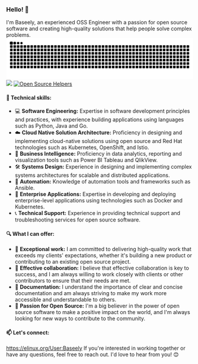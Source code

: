 ### Hello! 👋

I'm Baseely, an experienced OSS Engineer with a passion for open source software and creating high-quality solutions that help people solve complex problems. 
![snake_svg](https://github.com/baseely/baseely/blob/output/github-contribution-grid-snake.svg)
[![](https://visitcount.itsvg.in/api?id=baseely&icon=0&color=0)](https://visitcount.itsvg.in) [![Open Source Helpers](https://www.codetriage.com/python/cpython/badges/users.svg)](https://www.codetriage.com/python/cpython)

#### 🚀 Technical skills:
- 💻 **Software Engineering:** Expertise in software development principles and practices, with experience building applications using languages such as Python, Java and Go.
- ☁️ **Cloud Native Solution Architecture:** Proficiency in designing and implementing cloud-native solutions using open source and Red Hat technologies such as Kubernetes, OpenShift, and Istio.
- 💾 **Business Intelligence:** Proficiency in data analytics, reporting and visualization tools such as Power BI Tableau and QlikView.
- 🛠️ **Systems Design:** Experience in designing and implementing complex systems architectures for scalable and distributed applications.
- 🤖 **Automation:** Knowledge of automation tools and frameworks such as Ansible.
- 🏢 **Enterprise Applications:** Expertise in developing and deploying enterprise-level applications using technologies such as Docker and Kubernetes.
- 📞 **Technical Support:** Experience in providing technical support and troubleshooting services for open source software.


#### 🔍 What I can offer:

- 🔧 **Exceptional work:** I am committed to delivering high-quality work that exceeds my clients' expectations, whether it's building a new product or contributing to an existing open source project.
- 🤝 **Effective collaboration:** I believe that effective collaboration is key to success, and I am always willing to work closely with clients or other contributors to ensure that their needs are met.
- 📖 **Documentation:** I understand the importance of clear and concise documentation and am always striving to make my work more accessible and understandable to others.
- 🌟 **Passion for Open Source:** I'm a big believer in the power of open source software to make a positive impact on the world, and I'm always looking for new ways to contribute to the community.


#### 📫 Let's connect:
https://elinux.org/User:Baseely
If you're interested in working together or have any questions, feel free to reach out. I'd love to hear from you! 😊
